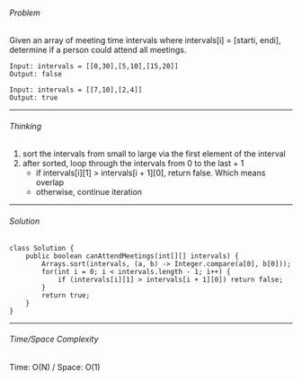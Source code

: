 ###### Problem

Given an array of meeting time intervals where intervals[i] = [starti, endi], determine if a person could attend all meetings.

```
Input: intervals = [[0,30],[5,10],[15,20]]
Output: false
```

```
Input: intervals = [[7,10],[2,4]]
Output: true
```

---
###### Thinking

1. sort the intervals from small to large via the first element of the interval
2. after sorted, loop through the intervals from 0 to the last + 1
	*	if intervals[i][1] > intervals[i + 1][0], return false. Which means overlap
	*	otherwise, continue iteration

---
###### Solution
```
class Solution {
    public boolean canAttendMeetings(int[][] intervals) {
        Arrays.sort(intervals, (a, b) -> Integer.compare(a[0], b[0]));
        for(int i = 0; i < intervals.length - 1; i++) {
            if (intervals[i][1] > intervals[i + 1][0]) return false;
        }
        return true;
    }
}
```

---
###### Time/Space Complexity

Time: O(N) / Space: O(1)